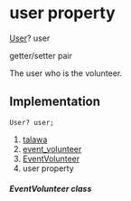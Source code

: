 
<div>

# user property

</div>


[User](../../models_user_user_info/User-class.md)? user


getter/setter pair




The user who is the volunteer.



## Implementation

``` language-dart
User? user;
```







1.  [talawa](../../index.md)
2.  [event_volunteer](../../models_events_event_volunteer/)
3.  [EventVolunteer](../../models_events_event_volunteer/EventVolunteer-class.md)
4.  user property

##### EventVolunteer class







